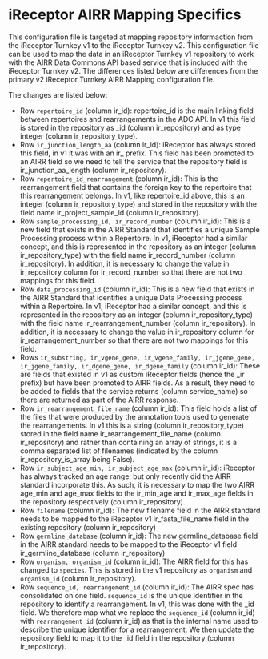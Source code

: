 # iReceptor AIRR Mapping Specifics

This configuration file is targeted at mapping repository informaction from the
iReceptor Turnkey v1 to the iReceptor Turnkey v2. This
configuration file can be used to map the data in an iReceptor Turnkey v1 repository
to work with the AIRR Data Commons API based service that is included with the
iReceptor Turnkey v2. The differences listed below are differences from the primary
v2 iReceptor Turnkey AIRR Mapping configuration file.

The changes are listed below:

- Row `repertoire_id` (column ir_id): repertoire_id is the main linking field between repertoires and rearrangements in the ADC API. In v1 this field is stored in the repository as \_id (column ir_repository) and as type integer (column ir_repository_type).
- Row `ir_junction_length_aa` (column ir_id): iReceptor has always stored this field, in v1 it was with an ir_ prefix. This field has been promoted to an AIRR field so we need to tell the service that the repository field is ir_junction_aa_length (column ir_repository).
- Row `repertoire_id_rearrangement` (column ir_id): This is the rearrangement field that contains the foreign key to the repertoire that this rearrangement belongs. In v1, like repertoire_id above, this is an integer (column ir_repository_type) and stored in the repository with the field name ir_project_sample_id (column ir_repository).
- Row `sample_processing_id, ir_record_number` (column ir_id): This is a new field that exists in the AIRR Standard that identifies a unique Sample Processing process within a Repertoire. In v1, iReceptor had a similar concept, and this is represented in the repository as an integer (column ir_repository_type) with the field name ir_record_number (column ir_repository). In addition, it is necessary to change the value in ir_repository column for ir_record_number so that there are not two mappings for this field. 
- Row `data_processing_id` (column ir_id): This is a new field that exists in the AIRR Standard that identifies a unique Data Processing process within a Repertoire. In v1, iReceptor had a similar concept, and this is represented in the repository as an integer (column ir_repository_type) with the field name ir_rearrangement_number (column ir_repository). In addition, it is necessary to change the value in ir_repository column for ir_rearrangement_number so that there are not two mappings for this field.
- Rows `ir_substring, ir_vgene_gene, ir_vgene_family, ir_jgene_gene, ir_jgene_family, ir_dgene_gene, ir_dgene_family` (column ir_id): These are fields that existed in v1 as custom iReceptor fields (hence the \_ir prefix) but have been promoted to AIRR fields. As a result, they need to be added to fields that the service returns (column service_name) so there are returned as part of the AIRR response.
- Row `ir_rearrangement_file_name` (column ir_id): This field holds a list of the files that were produced by the annotation tools used to generate the rearrangements. In v1 this is a string (column ir_repository_type) stored in the field name ir_rearrangement_file_name (column ir_repository) and rather than containing an array of strings, it is a comma separated list of filenames (indicated by the column ir_repository_is_array being False).
- Row `ir_subject_age_min, ir_subject_age_max` (column ir_id): iReceptor has always tracked an age range, but only recently did the AIRR standard incorporate this. As such, it is necessary to map the two AIRR age_min and age_max fields to the ir_min_age and ir_max_age fields in the repository respectively (column ir_repository).
- Row `filename` (column ir_id): The new filename field in the AIRR standard needs to be mapped to the iReceptor v1 ir_fasta_file_name field in the existing repository (column ir_repository)
- Row `germline_database` (column ir_id): The new germline_database field in the AIRR standard needs to be mapped to the iReceptor v1 field ir_germline_database (column ir_repository)
- Row `organism, organism_id` (column ir_id): The AIRR field for this has changed to `species`. This is stored in the v1 repository as `organism` and `organism_id` (column ir_repository).
- Row `sequence_id, rearrangement_id` (column ir_id): The AIRR spec has consolidated on one field. `sequence_id` is the unique identifier in the repository to identify a rearrangement. In v1, this was done with the \_id field. We therefore map what we replace the `sequence_id` (column ir_id) with `rearrangement_id` (column ir_id) as that is the internal name used to describe the unique identifier for a rearrangement. We then update the repository field to map it to the \_id field in the repository (column ir_repository).
